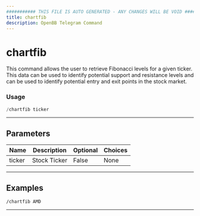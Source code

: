 ```yaml
---
########### THIS FILE IS AUTO GENERATED - ANY CHANGES WILL BE VOID ###########
title: chartfib
description: OpenBB Telegram Command
---
```


# chartfib

This command allows the user to retrieve Fibonacci levels for a given ticker. This data can be used to identify potential support and resistance levels and can be used to identify potential entry and exit points in the stock market.

### Usage

```python wordwrap
/chartfib ticker
```

---

## Parameters

| Name | Description | Optional | Choices |
| ---- | ----------- | -------- | ------- |
| ticker | Stock Ticker | False | None |


---

## Examples

```
/chartfib AMD
```

---
